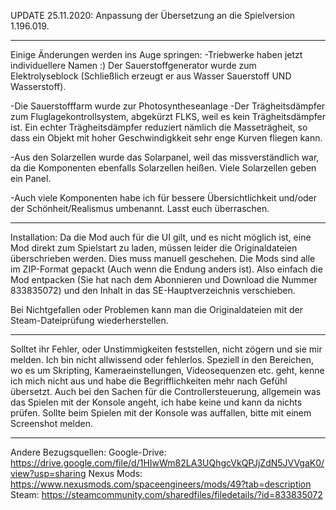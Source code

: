 UPDATE 25.11.2020:
Anpassung der Übersetzung an die Spielversion 1.196.019. 

--------------------------------------------------------------------------------------------------------------------------------------

Einige Änderungen werden ins Auge springen:
-Triebwerke haben jetzt individuellere Namen :)
Der Sauerstoffgenerator wurde zum Elektrolyseblock (Schließlich erzeugt er aus Wasser Sauerstoff UND Wasserstoff).

-Die Sauerstofffarm wurde zur Photosyntheseanlage
-Der Trägheitsdämpfer zum Fluglagekontrollsystem, abgekürzt FLKS, weil es kein Trägheitsdämpfer ist. Ein echter Trägheitsdämpfer reduziert nämlich die Masseträgheit, so dass ein Objekt mit hoher Geschwindigkkeit sehr enge Kurven fliegen kann.

-Aus den Solarzellen wurde das Solarpanel, weil das missverständlich war, da die Komponenten ebenfalls Solarzellen heißen. Viele Solarzellen geben ein Panel.

-Auch viele Komponenten habe ich für bessere Übersichtlichkeit und/oder der Schönheit/Realismus umbenannt. Lasst euch überraschen. 

--------------------------------------------------------------------------------------------------------------------------------------
Installation:
Da die Mod auch für die UI gilt, und es nicht möglich ist, eine Mod direkt zum Spielstart zu laden, müssen leider die Originaldateien überschrieben werden. Dies muss manuell geschehen. Die Mods sind alle im ZIP-Format gepackt (Auch wenn die Endung anders ist). 
Also einfach die Mod entpacken (Sie hat nach dem Abonnieren und Download die Nummer 833835072) und den Inhalt in das SE-Hauptverzeichnis verschieben.

Bei Nichtgefallen oder Problemen kann man die Originaldateien mit der Steam-Dateiprüfung wiederherstellen.

--------------------------------------------------------------------------------------------------------------------------------------
Solltet ihr Fehler, oder Unstimmigkeiten feststellen, nicht zögern und sie mir melden. Ich bin nicht allwissend oder fehlerlos. Speziell in den Bereichen, wo es um Skripting, Kameraeinstellungen, Videosequenzen etc. geht, kenne ich mich nicht aus und habe die Begrifflichkeiten mehr nach Gefühl übersetzt.
Auch bei den Sachen für die Controllersteuerung, allgemein was das Spielen mit der Konsole angeht, ich habe keine und kann da nichts prüfen. Sollte beim Spielen mit der Konsole was auffallen, bitte mit einem Screenshot melden.


--------------------------------------------------------------------------------------------------------------------------------------
Andere Bezugsquellen:
Google-Drive: https://drive.google.com/file/d/1HIwWm82LA3UQhgcVkQPJjZdN5JVVgaK0/view?usp=sharing
Nexus Mods: https://www.nexusmods.com/spaceengineers/mods/49?tab=description
Steam: https://steamcommunity.com/sharedfiles/filedetails/?id=833835072

